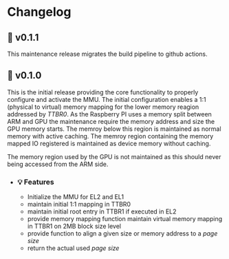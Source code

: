 # Changelog

## :peach: v0.1.1

This maintenance release migrates the build pipeline to github actions.

## :apple: v0.1.0

This is the initial release providing the core functionality to properly configure and activate the MMU. The initial configuration enables a 1:1 (physical to virtual) memory mapping for the lower memory reagion addressed by *TTBR0*. As the Raspberry PI uses a memory split between ARM and GPU the maintenance require the memory address and size the GPU memory starts. The memroy below this region is maintained as normal memory with active caching. The memroy region containing the memory mapped IO registered is maintained as device memory without caching.

The memory region used by the GPU is not maintained as this should never being accessed from the ARM side.

- ### :bulb: Features

  - Initialize the MMU for EL2 and EL1
  - maintain initial 1:1 mapping in TTBR0
  - maintain initial root entry in TTBR1 if executed in EL2
  - provide memory mapping function maintain virtual memory mapping in TTBR1 on 2MB block size level
  - provide function to align a given size or memory address to a *page size*
  - return the actual used *page size*
